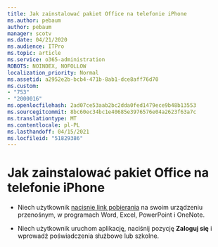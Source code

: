 ```yaml
---
title: Jak zainstalować pakiet Office na telefonie iPhone
ms.author: pebaum
author: pebaum
manager: scotv
ms.date: 04/21/2020
ms.audience: ITPro
ms.topic: article
ms.service: o365-administration
ROBOTS: NOINDEX, NOFOLLOW
localization_priority: Normal
ms.assetid: a2952e2b-bcb4-471b-8ab1-dce8aff76d70
ms.custom:
- "753"
- "2000016"
ms.openlocfilehash: 2ad07ce53aab2bc2dda0fed1479ece9b48b13553
ms.sourcegitcommit: 8bc60ec34bc1e40685e3976576e04a2623f63a7c
ms.translationtype: MT
ms.contentlocale: pl-PL
ms.lasthandoff: 04/15/2021
ms.locfileid: "51829386"
---
```

# <a name="how-to-install-office-on-an-iphone"></a>Jak zainstalować pakiet Office na telefonie iPhone

- Niech użytkownik [nacisnie link pobierania](https://support.office.com/article/9df6d10c-7281-4671-8666-6ca8e339b628?wt.mc_id=Alchemy_ClientDIA) na swoim urządzeniu przenośnym, w programach Word, Excel, PowerPoint i OneNote.

- Niech użytkownik uruchom aplikację, naciśnij pozycję **Zaloguj się** i wprowadź poświadczenia służbowe lub szkolne.

